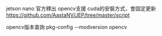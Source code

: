 
jetson nano 官方釋出 opencv支援 cuda的安裝方式，會固定更新
https://github.com/AastaNV/JEP/tree/master/script


opencv版本查詢
pkg-config --modversion opencv

